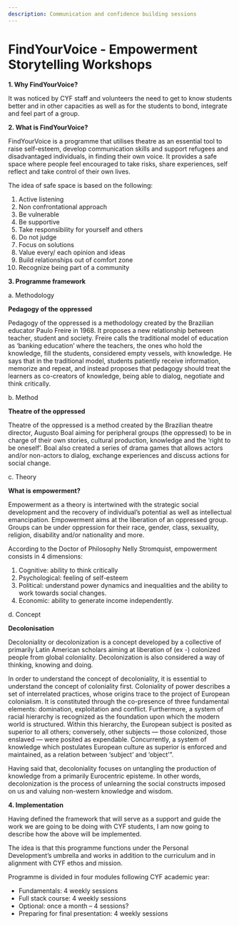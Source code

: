 ```yaml
---
description: Communication and confidence building sessions
---
```


# FindYourVoice - Empowerment Storytelling Workshops

**1. Why FindYourVoice?**

It was noticed by CYF staff and volunteers the need to get to know students better and in other capacities as well as for the students to bond, integrate and feel part of a group.

**2. What is FindYourVoice?**

FindYourVoice is a programme that utilises theatre as an essential tool to raise self-esteem, develop communication skills and support refugees and disadvantaged individuals, in finding their own voice. It provides a safe space where people feel encouraged to take risks, share experiences, self reflect and take control of their own lives.

The idea of safe space is based on the following:

1. Active listening
2. Non confrontational approach
3. Be vulnerable
4. Be supportive
5. Take responsibility for yourself and others
6. Do not judge
7. Focus on solutions
8. Value every/ each opinion and ideas
9. Build relationships out of comfort zone
10. Recognize being part of a community

**3. Programme framework**

a. Methodology

**Pedagogy of the oppressed**

Pedagogy of the oppressed is a methodology created by the Brazilian educator Paulo Freire in 1968. It proposes a new relationship between teacher, student and society. Freire calls the traditional model of education as ‘banking education’ where the teachers, the ones who hold the knowledge, fill the students, considered empty vessels, with knowledge. He says that in the traditional model, students patiently receive information, memorize and repeat, and instead proposes that pedagogy should treat the learners as co-creators of knowledge, being able to dialog, negotiate and think critically.

b. Method

**Theatre of the oppressed** 

Theatre of the oppressed is a method created by the Brazilian theatre director, Augusto Boal aiming for peripheral groups \(the oppressed\) to be in charge of their own stories, cultural production, knowledge and the ‘right to be oneself’. Boal also created a series of drama games that allows actors and/or non-actors to dialog, exchange experiences and discuss actions for social change.

c. Theory

**What is empowerment?**

Empowerment as a theory is intertwined with the strategic social development and the recovery of individual’s potential as well as intellectual emancipation. Empowerment aims at the liberation of an oppressed group. Groups can be under oppression for their race, gender, class, sexuality, religion, disability and/or nationality and more.

According to the Doctor of Philosophy Nelly Stromquist, empowerment consists in 4 dimensions:

1. Cognitive: ability to think critically
2. Psychological: feeling of self-esteem
3. Political: understand power dynamics and inequalities and the ability to work towards social changes.
4. Economic: ability to generate income independently.

d. Concept

**Decolonisation**

Decoloniality or decolonization is a concept developed by a collective of primarily Latin American scholars aiming at liberation of \(ex -\) colonized people from global coloniality. Decolonization is also considered a way of thinking, knowing and doing.

In order to understand the concept of decoloniality, it is essential to understand the concept of coloniality first. Coloniality of power describes a set of interrelated practices, whose origins trace to the project of European colonialism. It is constituted through the co-presence of three fundamental elements: domination, exploitation and conflict. Furthermore, a system of racial hierarchy is recognized as the foundation upon which the modern world is structured. Within this hierarchy, the European subject is posited as superior to all others; conversely, other subjects — those colonized, those enslaved — were posited as expendable. Concurrently, a system of knowledge which postulates European culture as superior is enforced and maintained, as a relation between ‘subject’ and ‘object’”.

Having said that, decoloniality focuses on untangling the production of knowledge from a primarily Eurocentric episteme. In other words, decolonization is the process of unlearning the social constructs imposed on us and valuing non-western knowledge and wisdom.

**4. Implementation** 

Having defined the framework that will serve as a support and guide the work we are going to be doing with CYF students, I am now going to describe how the above will be implemented.

The idea is that this programme functions under the Personal Development’s umbrella and works in addition to the curriculum and in alignment with CYF ethos and mission.

Programme is divided in four modules following CYF academic year:

* Fundamentals: 4 weekly sessions 
* Full stack course: 4 weekly sessions
* Optional: once a month – 4 sessions? 
* Preparing for final presentation: 4 weekly sessions

